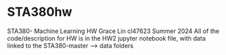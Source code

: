 # STA380hw
STA380- Machine Learning HW
Grace Lin cl47623 Summer 2024
All of the code/description for HW is in the HW2 jupyter notebook file, with data linked to the STA380-master --> data folders
